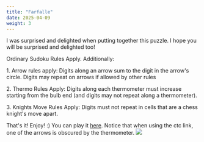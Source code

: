 ```yaml
---
title: "Farfalle"
date: 2025-04-09
weight: 3
---
```


<p>I was surprised and delighted when putting together this puzzle. I hope you will be surprised and delighted too!</p>
<p>
Ordinary Sudoku Rules Apply. Additionally:
</p>
<p>
1. Arrow rules apply: Digits along an arrow sum to the digit in the arrow's circle. Digits may repeat on arrows if allowed by other rules
</p>
<p>
2. Thermo Rules Apply: Digits along each thermometer must increase starting from the bulb end (and digits may not repeat along a thermometer).
</p>
<p>
3. Knights Move Rules Apply: Digits must not repeat in cells that are a chess knight's move apart.
</p>
<p>That's it! Enjoy! :)
You can play it <a href="https://tinyurl.com/farfallePuzzle">here</a>.
Notice that when using the ctc link, one of the arrows is obscured by the thermometer.

<img src="/Dateien/bild.php?data=8ca351d9-21243-30303043374b2d31"/>
</p>